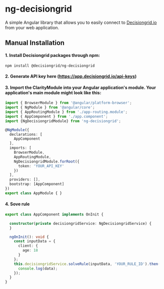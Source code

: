 # ng-decisiongrid
A simple Angular library that allows you to easily connect to [Decisiongrid.io](https://decisiongrid.io) from your web application.


## Manual Installation

#### 1. Install Decisiongrid packages through npm:
````shell
npm install @decisiongrid/ng-decisiongrid
````
#### 2. Generate API key here (https://app.decisiongrid.io/api-keys)

#### 3. Import the ClarityModule into your Angular application's module. Your application's main module might look like this:
````typescript
import { BrowserModule } from '@angular/platform-browser';
import { NgModule } from '@angular/core';
import { AppRoutingModule } from './app-routing.module';
import { AppComponent } from './app.component';
import {NgDecisiongridModule} from 'ng-decisiongrid';

@NgModule({
  declarations: [
    AppComponent
  ],
  imports: [
    BrowserModule,
    AppRoutingModule,
    NgDecisiongridModule.forRoot({
      token: 'YOUR_API_KEY'
    })
  ],
  providers: [],
  bootstrap: [AppComponent]
})
export class AppModule { }
````



#### 4. Sove rule
````typescript
export class AppComponent implements OnInit {
  
  constructor(private decisiongridService: NgDecisiongridService) {
  }

  ngOnInit(): void {
    const inputData = {
      client: {
        age: 18
      }
    };
    this.decisiongridService.solveRule(inputData, 'YOUR_RULE_ID').then(data => {
      console.log(data);
    });
  }
}
````

